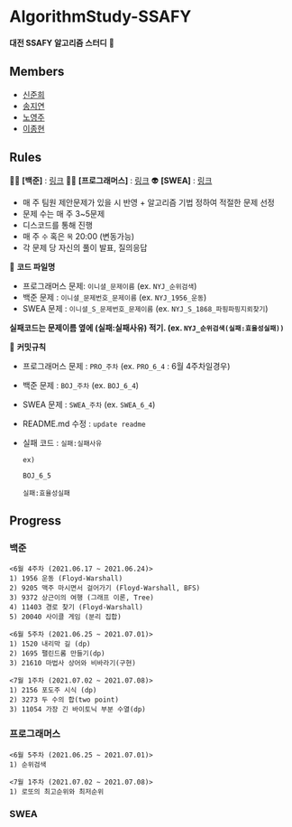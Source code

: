 # AlgorithmStudy-SSAFY

**대전 SSAFY 알고리즘 스터디** 🚀



## Members
* [신준희](https://github.com/yallyyally)
* [송지연](https://github.com/Jiyeon526)
* [노영주](https://github.com/Y0ungZ)
* [이종현](https://github.com/kepler53)

## Rules

👩‍🚀 **[백준]** : [링크](https://www.acmicpc.net/group/11445)
👨‍🚀 **[프로그래머스]** : [링크](https://programmers.co.kr/learn/challenges)
👽 **[SWEA]** : [링크](https://swexpertacademy.com/main/talk/solvingClub/clubView.do?solveclubId=AXo-fl2KCJEDFAV2)

* 매 주 팀원 제안문제가 있을 시 반영 + 알고리즘 기법 정하여 적절한 문제 선정
* 문제 수는 매 주 3~5문제
* 디스코드를 통해 진행
* 매 주 `수` 혹은 `목` 20:00 (변동가능)
* 각 문제 당 자신의 풀이 발표, 질의응답 

📖 **코드 파일명**
* 프로그래머스 문제: `이니셜_문제이름` (ex. `NYJ_순위검색`)
* 백준 문제 : `이니셜_문제번호_문제이름` (ex. `NYJ_1956_운동`)
* SWEA 문제 : `이니셜_S_문제번호_문제이름` (ex. `NYJ_S_1868_파핑파핑지뢰찾기`)

**실패코드는 문제이름 옆에 (실패:실패사유) 적기. (ex. `NYJ_순위검색(실패:효율성실패))`**

🔧 **커밋규칙**
* 프로그래머스 문제 : `PRO_주차` (ex. `PRO_6_4` : 6월 4주차일경우)

* 백준 문제 : `BOJ_주차` (ex. `BOJ_6_4`)

* SWEA 문제 : `SWEA_주차` (ex. `SWEA_6_4`)

* README.md 수정 : `update readme`

* 실패 코드 : `실패:실패사유`

  ```
  ex)
  
  BOJ_6_5
  
  실패:효율성실패
  ```

  

## Progress

### 백준
```
<6월 4주차 (2021.06.17 ~ 2021.06.24)>
1) 1956 운동 (Floyd-Warshall)
2) 9205 맥주 마시면서 걸어가기 (Floyd-Warshall, BFS)
3) 9372 상근이의 여행 (그래프 이론, Tree)
4) 11403 경로 찾기 (Floyd-Warshall)
5) 20040 사이클 게임 (분리 집합)

<6월 5주차 (2021.06.25 ~ 2021.07.01)>
1) 1520 내리막 길 (dp)
2) 1695 팰린드롬 만들기(dp)
3) 21610 마법사 상어와 비바라기(구현)

<7월 1주차 (2021.07.02 ~ 2021.07.08)>
1) 2156 포도주 시식 (dp)
2) 3273 두 수의 합(two point)
3) 11054 가장 긴 바이토닉 부분 수열(dp)

```
### 프로그래머스

```
<6월 5주차 (2021.06.25 ~ 2021.07.01)>
1) 순위검색

<7월 1주차 (2021.07.02 ~ 2021.07.08)>
1) 로또의 최고순위와 최저순위
```




### SWEA


